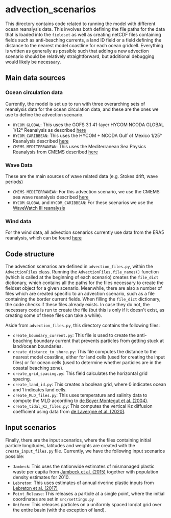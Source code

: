 # advection_scenarios
This directory contains code related to running the model with different ocean reanalysis data. This involves both
defining the file paths for the data that is loaded into the `fieldset` as well as creating netCDF files containing
fields such as anti-beaching currents, a land ID field or a field defining the distance to the nearest model coastline
for each ocean gridcell. Everything is written as generally as possible such that adding a new advection scenario should
be relatively straightforward, but additional debugging would likely be necessary.

## Main data sources
### Ocean circulation data
Currently, the model is set up to run with three overarching sets of reanalysis data for the ocean circulation data, and
these are the ones we use to define the advection scenario.
- `HYCOM_GLOBAL`: This uses the GOFS 3.1 41-layer HYCOM NCODA GLOBAL 1/12° Reanalysis as described [here](https://www.hycom.org/dataserver/gofs-3pt1/reanalysis)
- `HYCOM_CARIBBEAN`: This uses the HYCOM + NCODA Gulf of Mexico 1/25° Reanalysis described [here](https://www.hycom.org/data/gomu0pt04/expt-50pt1)
- `CMEMS_MEDITERRANEAN`: This uses the Mediterranean Sea Physics Reanalysis from CMEMS described [here](https://doi.org/10.25423/CMCC/MEDSEA_MULTIYEAR_PHY_006_004_E3R1)

### Wave Data
These are the main sources of wave related data (e.g. Stokes drift, wave periods)
- `CMEMS_MEDITERRANEAN`: For this advection scenario, we use the CMEMS sea wave reanalysis described [here](https://doi.org/10.25423/CMCC/MEDSEA_HINDCAST_WAV_006_012)
- `HYCOM_GLOBAL` and `HYCOM_CARIBBEAN`: For these scenarios we use the [WaveWatch III reanalysis](https://polar.ncep.noaa.gov/waves/hindcasts/)

### Wind data
For the wind data, all advection scenarios currently use data from the ERA5 reanalysis, which can be found [here](https://www.ecmwf.int/en/forecasts/datasets/reanalysis-datasets/era5)

## Code structure
The advection scenarios are defined in `advection_files.py`, within the `AdvectionFiles` class. Running the
`AdvectionFiles.file_names()` function (which is called at the beginning of each scenario) creates the `file_dict`
dictionary, which contains all the paths for the files necessary to create the fieldset object for a given scenario.
Meanwhile, there are also a number of files which are created specific to an advection scenario, such as a file containing
the border current fields. When filling the `file_dict` dictionary, the code checks if these files already exists. In
case they do not, the necessary code is run to create the file (but this is only if it doesn't exist, as creating some
of these files can take a while).

Aside from `advection_files.py`, this directory contains the following files:
- `create_boundary_current.py`: This file is used to create the anti-beaching boundary current that prevents particles
from getting stuck at land/ocean boundaries.
- `create_distance_to_shore.py`: This file computes the distance to the nearest model coastline, either for land cells
(used for creating the input files) or for ocean cells (used to determine whether particles are in the coastal beaching
zone).
- `create_grid_spacing.py`: This field calculates the horizontal grid spacing.
- `create_land_id.py`: This creates a boolean grid, where 0 indicates ocean and 1 indicates land cells.
- `create_MLD_files.py`: This uses temperature and salinity data to compute the MLD according to [de Boyer Montegut et al. (2004)](https://doi.org/10.1029/2004JC002378).
- `create_tidal_Kz_files.py`: This computes the vertical Kz diffusion coefficient using data from [de Lavergne et al. (2020)](https://doi.org/10.1029/2020MS002065).

## Input scenarios
Finally, there are the input scenarios, where the files containing initial particle longitudes, latitudes and weights
are created with the `create_input_files.py` file. Currently, we have the following input scenarios possible:
- `Jambeck`: This uses the nationwide estimates of mismanaged plastic waste per capita from [Jambeck et al. (2015)](https://doi.org/10.1126/science.1260352)
together with population density estimates for 2010.
- `Lebreton`: This uses estimates of annual riverine plastic inputs from [Lebreton et al. (2017)](https://doi.org/10.1038/ncomms15611)
- `Point_Release`: This releases a particle at a single point, where the initial coordinates are set in `src/settings.py`
- `Uniform`: This releases particles on a uniformly spaced lon/lat grid over the entire basin (with the exception of
land).